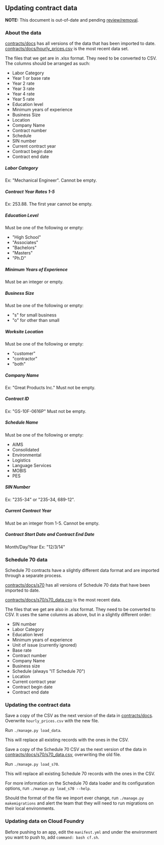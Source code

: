 ## Updating contract data

**NOTE:** This document is out-of-date and pending [review/removal](https://github.com/18F/calc/issues/840).

### About the data
[contracts/docs](../contracts/docs) has all versions of the data that has been imported to date. [contracts/docs/hourly_prices.csv](../contracts/docs/hourly_prices.csv) is the most recent data set.

The files that we get are in .xlsx format. They need to be converted to CSV. The columns should be arranged as such:
- Labor Category
- Year 1 or base rate
- Year 2 rate
- Year 3 rate
- Year 4 rate
- Year 5 rate
- Education level
- Minimum years of experience
- Business Size
- Location
- Company Name
- Contract number
- Schedule
- SIN number
- Current contract year
- Contract begin date
- Contract end date

##### Labor Category
Ex: "Mechanical Engineer". Cannot be empty.

##### Contract Year Rates 1-5
Ex: 253.88. The first year cannot be empty.

##### Education Level
Must be one of the following or empty:
- "High School"
- "Associates"
- "Bachelors"
- "Masters"
- "Ph.D"

##### Minimum Years of Experience
Must be an integer or empty.

##### Business Size
Must be one of the following or empty:
- "s" for small business
- "o" for other than small

##### Worksite Location
Must be one of the following or empty:
- "customer"
- "contractor"
- "both"

##### Company Name
Ex: "Great Products Inc." Must not be empty.

##### Contract ID
Ex: "GS-10F-0616P" Must not be empty.

##### Schedule Name
Must be one of the following or empty:
- AIMS
- Consolidated
- Environmental
- Logistics
- Language Services
- MOBIS
- PES

##### SIN Number
Ex: "235-34" or "235-34, 689-12".

##### Current Contract Year
Must be an integer from 1-5. Cannot be empty.

##### Contract Start Date and Contract End Date
Month/Day/Year Ex: "12/3/14"

### Schedule 70 data

Schedule 70 contracts have a slightly different data format and are imported through a separate process.

[contracts/docs/s70](../contracts/docs/s70) has all versions of Schedule 70 data that have been imported to date.

[contracts/docs/s70/s70_data.csv](../contracts/docs/s70/s70_data.csv) is the most recent data.

The files that we get are also in .xlsx format. They need to be converted to CSV. It uses the same columns as above, but in a slightly different order:

- SIN number
- Labor Category
- Education level
- Minimum years of experience
- Unit of issue (currently ignored)
- Base rate
- Contract number
- Company Name
- Business size
- Schedule (always "IT Schedule 70")
- Location
- Current contract year
- Contract begin date
- Contract end date

### Updating the contract data

Save a copy of the CSV as the next version of the data in [contracts/docs](../contracts/docs). Overwrite `hourly_prices.csv` with the new file.

Run `./manage.py load_data`.

This will replace all existing records with the ones in the CSV.

Save a copy of the Schedule 70 CSV as the next version of the data in [contracts/docs/s70/s70_data.csv](../contracts/docs/s70/s70_data.csv), overwriting the old file.

Run `./manage.py load_s70`.

This will replace all existing Schedule 70 records with the ones in the CSV.

For more information on the Schedule 70 data loader and its configuration options, run `./manage.py load_s70 --help`.

Should the format of the file we import ever change, run `./manage.py makemigrations` and alert the team that they will need to run migrations on their local environments.

### Updating data on Cloud Foundry

Before pushing to an app, edit the `manifest.yml` and under the environment you want to push to, add `command: bash cf.sh`.
